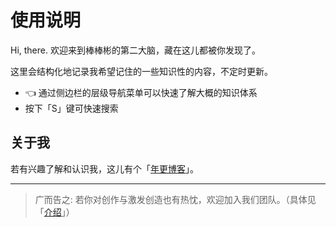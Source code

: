 # 使用说明

Hi, there. 欢迎来到棒棒彬的第二大脑，藏在这儿都被你发现了。

这里会结构化地记录我希望记住的一些知识性的内容，不定时更新。

- 👈 通过侧边栏的层级导航菜单可以快速了解大概的知识体系
- 按下「S」键可快速搜索

## 关于我

若有兴趣了解和认识我，这儿有个「[年更博客](https://binlogo.github.io/)」。

---

> 广而告之: 若你对创作与激发创造也有热忱，欢迎加入我们团队。（具体见「[介绍](https://leetcode-cn.com/circle/discuss/e4bBtA/)」）

